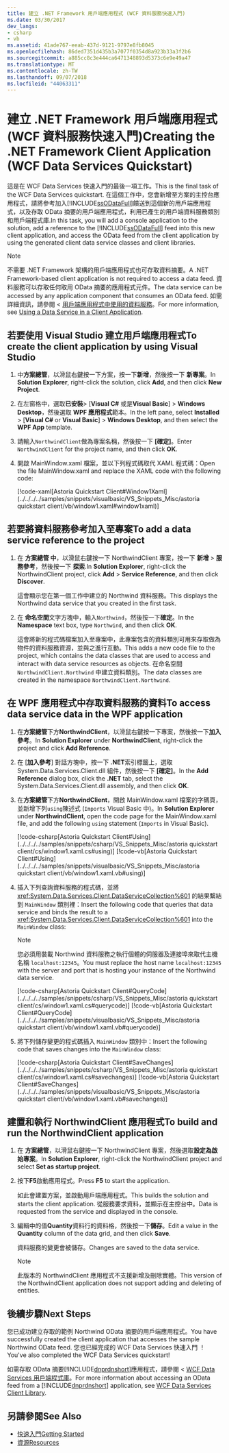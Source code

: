 ```yaml
---
title: 建立 .NET Framework 用戶端應用程式 (WCF 資料服務快速入門)
ms.date: 03/30/2017
dev_langs:
- csharp
- vb
ms.assetid: 41ade767-eeab-437d-9121-9797e8fb8045
ms.openlocfilehash: 86ded7351d435b3a7077f0354d8a923b33a3f2b6
ms.sourcegitcommit: a885cc8c3e444ca6471348893d5373c6e9e49a47
ms.translationtype: MT
ms.contentlocale: zh-TW
ms.lasthandoff: 09/07/2018
ms.locfileid: "44063311"
---
```

# <a name="creating-the-net-framework-client-application-wcf-data-services-quickstart"></a><span data-ttu-id="c213d-102">建立 .NET Framework 用戶端應用程式 (WCF 資料服務快速入門)</span><span class="sxs-lookup"><span data-stu-id="c213d-102">Creating the .NET Framework Client Application (WCF Data Services Quickstart)</span></span>

<span data-ttu-id="c213d-103">這是在 WCF Data Services 快速入門的最後一項工作。</span><span class="sxs-lookup"><span data-stu-id="c213d-103">This is the final task of the WCF Data Services quickstart.</span></span> <span data-ttu-id="c213d-104">在這個工作中，您會新增至方案的主控台應用程式，請將參考加入[!INCLUDE[ssODataFull](../../../../includes/ssodatafull-md.md)]饋送到這個新的用戶端應用程式，以及存取 OData 摘要的用戶端應用程式，利用已產生的用戶端資料服務類別和用戶端程式庫.</span><span class="sxs-lookup"><span data-stu-id="c213d-104">In this task, you will add a console application to the solution, add a reference to the [!INCLUDE[ssODataFull](../../../../includes/ssodatafull-md.md)] feed into this new client application, and access the OData feed from the client application by using the generated client data service classes and client libraries.</span></span>

> [!NOTE]
> <span data-ttu-id="c213d-105">不需要 .NET Framework 架構的用戶端應用程式也可存取資料摘要。</span><span class="sxs-lookup"><span data-stu-id="c213d-105">A .NET Framework-based client application is not required to access a data feed.</span></span> <span data-ttu-id="c213d-106">資料服務可以存取任何取用 OData 摘要的應用程式元件。</span><span class="sxs-lookup"><span data-stu-id="c213d-106">The data service can be accessed by any application component that consumes an OData feed.</span></span> <span data-ttu-id="c213d-107">如需詳細資訊，請參閱 <<c0> [ 用戶端應用程式中使用的資料服務](../../../../docs/framework/data/wcf/using-a-data-service-in-a-client-application-wcf-data-services.md)。</span><span class="sxs-lookup"><span data-stu-id="c213d-107">For more information, see [Using a Data Service in a Client Application](../../../../docs/framework/data/wcf/using-a-data-service-in-a-client-application-wcf-data-services.md).</span></span>

## <a name="to-create-the-client-application-by-using-visual-studio"></a><span data-ttu-id="c213d-108">若要使用 Visual Studio 建立用戶端應用程式</span><span class="sxs-lookup"><span data-stu-id="c213d-108">To create the client application by using Visual Studio</span></span>

1.  <span data-ttu-id="c213d-109">中**方案總管**，以滑鼠右鍵按一下方案，按一下**新增**，然後按一下 **新專案**。</span><span class="sxs-lookup"><span data-stu-id="c213d-109">In **Solution Explorer**, right-click the solution, click **Add**, and then click **New Project**.</span></span>

2.  <span data-ttu-id="c213d-110">在左窗格中，選取**已安裝**> [**Visual C#** 或是**Visual Basic**] > **Windows Desktop**，然後選取  **WPF 應用程式**範本。</span><span class="sxs-lookup"><span data-stu-id="c213d-110">In the left pane, select **Installed** > [**Visual C#** or **Visual Basic**] > **Windows Desktop**, and then select the **WPF App** template.</span></span>

3.  <span data-ttu-id="c213d-111">請輸入`NorthwindClient`做為專案名稱，然後按一下 **[確定]**。</span><span class="sxs-lookup"><span data-stu-id="c213d-111">Enter `NorthwindClient` for the project name, and then click **OK**.</span></span>

4.  <span data-ttu-id="c213d-112">開啟 MainWindow.xaml 檔案，並以下列程式碼取代 XAML 程式碼：</span><span class="sxs-lookup"><span data-stu-id="c213d-112">Open the file MainWindow.xaml and replace the XAML code with the following code:</span></span>

     [!code-xaml[Astoria Quickstart Client#Window1Xaml](../../../../samples/snippets/visualbasic/VS_Snippets_Misc/astoria quickstart client/vb/window1.xaml#window1xaml)]

## <a name="to-add-a-data-service-reference-to-the-project"></a><span data-ttu-id="c213d-113">若要將資料服務參考加入至專案</span><span class="sxs-lookup"><span data-stu-id="c213d-113">To add a data service reference to the project</span></span>

1.  <span data-ttu-id="c213d-114">在 **方案總管 中**，以滑鼠右鍵按一下 NorthwindClient 專案，按一下 **新增** > **服務參考**，然後按一下 **探索**.</span><span class="sxs-lookup"><span data-stu-id="c213d-114">In **Solution Explorer**, right-click the NorthwindClient project, click **Add** > **Service Reference**, and then click **Discover**.</span></span>

     <span data-ttu-id="c213d-115">這會顯示您在第一個工作中建立的 Northwind 資料服務。</span><span class="sxs-lookup"><span data-stu-id="c213d-115">This displays the Northwind data service that you created in the first task.</span></span>

2.  <span data-ttu-id="c213d-116">在 **命名空間**文字方塊中，輸入`Northwind`，然後按一下**確定**。</span><span class="sxs-lookup"><span data-stu-id="c213d-116">In the **Namespace** text box, type `Northwind`, and then click **OK**.</span></span>

     <span data-ttu-id="c213d-117">這會將新的程式碼檔案加入至專案中，此專案包含的資料類別可用來存取做為物件的資料服務資源，並與之進行互動。</span><span class="sxs-lookup"><span data-stu-id="c213d-117">This adds a new code file to the project, which contains the data classes that are used to access and interact with data service resources as objects.</span></span> <span data-ttu-id="c213d-118">在命名空間 `NorthwindClient.Northwind` 中建立資料類別。</span><span class="sxs-lookup"><span data-stu-id="c213d-118">The data classes are created in the namespace `NorthwindClient.Northwind`.</span></span>

## <a name="to-access-data-service-data-in-the-wpf-application"></a><span data-ttu-id="c213d-119">在 WPF 應用程式中存取資料服務的資料</span><span class="sxs-lookup"><span data-stu-id="c213d-119">To access data service data in the WPF application</span></span>

1.  <span data-ttu-id="c213d-120">在**方案總管**下方**NorthwindClient**，以滑鼠右鍵按一下專案，然後按一下**加入參考**。</span><span class="sxs-lookup"><span data-stu-id="c213d-120">In **Solution Explorer** under **NorthwindClient**, right-click the project and click **Add Reference**.</span></span>

2.  <span data-ttu-id="c213d-121">在 [**加入參考**] 對話方塊中，按一下 **.NET**索引標籤上，選取 System.Data.Services.Client.dll 組件，然後按一下 **[確定]**。</span><span class="sxs-lookup"><span data-stu-id="c213d-121">In the **Add Reference** dialog box, click the **.NET** tab, select the System.Data.Services.Client.dll assembly, and then click **OK**.</span></span>

3. <span data-ttu-id="c213d-122">在**方案總管**下方**NorthwindClient**，開啟 MainWindow.xaml 檔案的字碼頁，並新增下列`using`陳述式 (`Imports` Visual Basic 中)。</span><span class="sxs-lookup"><span data-stu-id="c213d-122">In **Solution Explorer** under **NorthwindClient**, open the code page for the MainWindow.xaml file, and add the following `using` statement (`Imports` in Visual Basic).</span></span>

     [!code-csharp[Astoria Quickstart Client#Using](../../../../samples/snippets/csharp/VS_Snippets_Misc/astoria quickstart client/cs/window1.xaml.cs#using)]
     [!code-vb[Astoria Quickstart Client#Using](../../../../samples/snippets/visualbasic/VS_Snippets_Misc/astoria quickstart client/vb/window1.xaml.vb#using)]

3.  <span data-ttu-id="c213d-123">插入下列查詢資料服務的程式碼，並將 <xref:System.Data.Services.Client.DataServiceCollection%601> 的結果繫結到 `MainWindow` 類別裡：</span><span class="sxs-lookup"><span data-stu-id="c213d-123">Insert the following code that queries that data service and binds the result to a <xref:System.Data.Services.Client.DataServiceCollection%601> into the `MainWindow` class:</span></span>

    > [!NOTE]
    > <span data-ttu-id="c213d-124">您必須用裝載 Northwind 資料服務之執行個體的伺服器及連接埠來取代主機名稱 `localhost:12345`。</span><span class="sxs-lookup"><span data-stu-id="c213d-124">You must replace the host name `localhost:12345` with the server and port that is hosting your instance of the Northwind data service.</span></span>

     [!code-csharp[Astoria Quickstart Client#QueryCode](../../../../samples/snippets/csharp/VS_Snippets_Misc/astoria quickstart client/cs/window1.xaml.cs#querycode)]
     [!code-vb[Astoria Quickstart Client#QueryCode](../../../../samples/snippets/visualbasic/VS_Snippets_Misc/astoria quickstart client/vb/window1.xaml.vb#querycode)]

4.  <span data-ttu-id="c213d-125">將下列儲存變更的程式碼插入 `MainWindow` 類別中：</span><span class="sxs-lookup"><span data-stu-id="c213d-125">Insert the following code that saves changes into the `MainWindow` class:</span></span>

     [!code-csharp[Astoria Quickstart Client#SaveChanges](../../../../samples/snippets/csharp/VS_Snippets_Misc/astoria quickstart client/cs/window1.xaml.cs#savechanges)]
     [!code-vb[Astoria Quickstart Client#SaveChanges](../../../../samples/snippets/visualbasic/VS_Snippets_Misc/astoria quickstart client/vb/window1.xaml.vb#savechanges)]

## <a name="to-build-and-run-the-northwindclient-application"></a><span data-ttu-id="c213d-126">建置和執行 NorthwindClient 應用程式</span><span class="sxs-lookup"><span data-stu-id="c213d-126">To build and run the NorthwindClient application</span></span>

1.  <span data-ttu-id="c213d-127">在 **方案總管**，以滑鼠右鍵按一下 NorthwindClient 專案，然後選取**設定為啟始專案**。</span><span class="sxs-lookup"><span data-stu-id="c213d-127">In **Solution Explorer**, right-click the NorthwindClient project and select **Set as startup project**.</span></span>

2.  <span data-ttu-id="c213d-128">按下**F5**啟動應用程式。</span><span class="sxs-lookup"><span data-stu-id="c213d-128">Press **F5** to start the application.</span></span>

     <span data-ttu-id="c213d-129">如此會建置方案，並啟動用戶端應用程式。</span><span class="sxs-lookup"><span data-stu-id="c213d-129">This builds the solution and starts the client application.</span></span> <span data-ttu-id="c213d-130">從服務要求資料，並顯示在主控台中。</span><span class="sxs-lookup"><span data-stu-id="c213d-130">Data is requested from the service and displayed in the console.</span></span>

3.  <span data-ttu-id="c213d-131">編輯中的值**Quantity**資料行的資料格，然後按一下**儲存**。</span><span class="sxs-lookup"><span data-stu-id="c213d-131">Edit a value in the **Quantity** column of the data grid, and then click **Save**.</span></span>

     <span data-ttu-id="c213d-132">資料服務的變更會被儲存。</span><span class="sxs-lookup"><span data-stu-id="c213d-132">Changes are saved to the data service.</span></span>

    > [!NOTE]
    > <span data-ttu-id="c213d-133">此版本的 NorthwindClient 應用程式不支援新增及刪除實體。</span><span class="sxs-lookup"><span data-stu-id="c213d-133">This version of the NorthwindClient application does not support adding and deleting of entities.</span></span>

## <a name="next-steps"></a><span data-ttu-id="c213d-134">後續步驟</span><span class="sxs-lookup"><span data-stu-id="c213d-134">Next Steps</span></span>

<span data-ttu-id="c213d-135">您已成功建立存取的範例 Northwind OData 摘要的用戶端應用程式。</span><span class="sxs-lookup"><span data-stu-id="c213d-135">You have successfully created the client application that accesses the sample Northwind OData feed.</span></span> <span data-ttu-id="c213d-136">您也已經完成的 WCF Data Services 快速入門 ！</span><span class="sxs-lookup"><span data-stu-id="c213d-136">You've also completed the WCF Data Services quickstart!</span></span>

<span data-ttu-id="c213d-137">如需存取 OData 摘要[!INCLUDE[dnprdnshort](../../../../includes/dnprdnshort-md.md)]應用程式，請參閱 < [WCF Data Services 用戶端程式庫](../../../../docs/framework/data/wcf/wcf-data-services-client-library.md)。</span><span class="sxs-lookup"><span data-stu-id="c213d-137">For more information about accessing an OData feed from a [!INCLUDE[dnprdnshort](../../../../includes/dnprdnshort-md.md)] application, see [WCF Data Services Client Library](../../../../docs/framework/data/wcf/wcf-data-services-client-library.md).</span></span>

## <a name="see-also"></a><span data-ttu-id="c213d-138">另請參閱</span><span class="sxs-lookup"><span data-stu-id="c213d-138">See Also</span></span>

- [<span data-ttu-id="c213d-139">快速入門</span><span class="sxs-lookup"><span data-stu-id="c213d-139">Getting Started</span></span>](../../../../docs/framework/data/wcf/getting-started-with-wcf-data-services.md)
- [<span data-ttu-id="c213d-140">資源</span><span class="sxs-lookup"><span data-stu-id="c213d-140">Resources</span></span>](../../../../docs/framework/data/wcf/wcf-data-services-resources.md)

